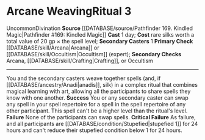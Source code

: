 ﻿---
area: null
cost: "rare silks worth a total value of 20 gp \xD7 the spell level"
duration: null
element: null
heighten: null
heighten_level: '3'
id: '49'
level: '3'
name: Arcane Weaving
primary_check: '[[DATABASE/skill/Arcana|Arcana]] or [[DATABASE/skill/Occultism|Occultism]]
  (expert)'
range: null
rarity: Uncommon
requirement: null
rus_type_level: null
school: Divination
secondary_casters: '1'
secondary_check: Arcana, [[DATABASE/skill/Crafting|Crafting]] , or Occultism
source: '[[DATABASE/source/Pathfinder 169. Kindled Magic|Pathfinder #169: Kindled
  Magic]]'
target: null
trait:
- '[[DATABASE/trait/Divination|Divination]]'
- '[[DATABASE/trait/Uncommon|Uncommon]]'
type: Ritual

---
# Arcane Weaving<span class="item-type">Ritual 3</span>

<span class="trait-uncommon item-trait">Uncommon</span><span class="item-trait">Divination</span>
**Source** [[DATABASE/source/Pathfinder 169. Kindled Magic|Pathfinder #169: Kindled Magic]]
**Cast** 1 day; **Cost** rare silks worth a total value of 20 gp × the spell level; **Secondary Casters** 1
**Primary Check** [[DATABASE/skill/Arcana|Arcana]] or [[DATABASE/skill/Occultism|Occultism]] (expert); **Secondary Checks** Arcana, [[DATABASE/skill/Crafting|Crafting]], or Occultism

---
You and the secondary casters weave together spells (and, if [[DATABASE/ancestry/Anadi|anadis]], silk) in a complex ritual that combines magical learning with art, allowing all the participants to share spells they know with one another.
**Success** You or any secondary caster can swap any spell in your spell repertoire for a spell in the spell repertoire of any other participant. This spell can't be a higher level than the ritual's level.
**Failure** None of the participants can swap spells.
**Critical Failure** As failure, and all participants are [[DATABASE/condition/Stupefied|stupefied 1]] for 24 hours and can't reduce their stupefied condition below 1 for 24 hours.